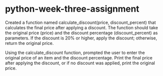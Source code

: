 # python-week-three-assignment

Created a function named calculate_discount(price, discount_percent) that calculates the final price after applying a discount. The function should take the original price (price) and the discount percentage (discount_percent) as parameters. If the discount is 20% or higher, apply the discount; otherwise, return the original price.

Using the calculate_discount function, prompted the user to enter the original price of an item and the discount percentage. Print the final price after applying the discount, or if no discount was applied, print the original price.
